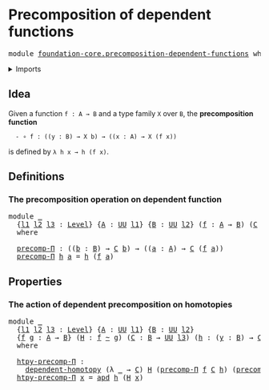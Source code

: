 # Precomposition of dependent functions

<pre class="Agda"><a id="50" class="Keyword">module</a> <a id="57" href="foundation-core.precomposition-dependent-functions.html" class="Module">foundation-core.precomposition-dependent-functions</a> <a id="108" class="Keyword">where</a>
</pre>
<details><summary>Imports</summary>

<pre class="Agda"><a id="164" class="Keyword">open</a> <a id="169" class="Keyword">import</a> <a id="176" href="foundation.action-on-identifications-dependent-functions.html" class="Module">foundation.action-on-identifications-dependent-functions</a>
<a id="233" class="Keyword">open</a> <a id="238" class="Keyword">import</a> <a id="245" href="foundation.dependent-homotopies.html" class="Module">foundation.dependent-homotopies</a>
<a id="277" class="Keyword">open</a> <a id="282" class="Keyword">import</a> <a id="289" href="foundation.universe-levels.html" class="Module">foundation.universe-levels</a>

<a id="317" class="Keyword">open</a> <a id="322" class="Keyword">import</a> <a id="329" href="foundation-core.homotopies.html" class="Module">foundation-core.homotopies</a>
</pre>
</details>

## Idea

Given a function `f : A → B` and a type family `X` over `B`, the
**precomposition function**

```text
  - ∘ f : ((y : B) → X b) → ((x : A) → X (f x))
```

is defined by `λ h x → h (f x)`.

## Definitions

### The precomposition operation on dependent function

<pre class="Agda"><a id="651" class="Keyword">module</a> <a id="658" href="foundation-core.precomposition-dependent-functions.html#658" class="Module">_</a>
  <a id="662" class="Symbol">{</a><a id="663" href="foundation-core.precomposition-dependent-functions.html#663" class="Bound">l1</a> <a id="666" href="foundation-core.precomposition-dependent-functions.html#666" class="Bound">l2</a> <a id="669" href="foundation-core.precomposition-dependent-functions.html#669" class="Bound">l3</a> <a id="672" class="Symbol">:</a> <a id="674" href="Agda.Primitive.html#742" class="Postulate">Level</a><a id="679" class="Symbol">}</a> <a id="681" class="Symbol">{</a><a id="682" href="foundation-core.precomposition-dependent-functions.html#682" class="Bound">A</a> <a id="684" class="Symbol">:</a> <a id="686" href="Agda.Primitive.html#388" class="Primitive">UU</a> <a id="689" href="foundation-core.precomposition-dependent-functions.html#663" class="Bound">l1</a><a id="691" class="Symbol">}</a> <a id="693" class="Symbol">{</a><a id="694" href="foundation-core.precomposition-dependent-functions.html#694" class="Bound">B</a> <a id="696" class="Symbol">:</a> <a id="698" href="Agda.Primitive.html#388" class="Primitive">UU</a> <a id="701" href="foundation-core.precomposition-dependent-functions.html#666" class="Bound">l2</a><a id="703" class="Symbol">}</a> <a id="705" class="Symbol">(</a><a id="706" href="foundation-core.precomposition-dependent-functions.html#706" class="Bound">f</a> <a id="708" class="Symbol">:</a> <a id="710" href="foundation-core.precomposition-dependent-functions.html#682" class="Bound">A</a> <a id="712" class="Symbol">→</a> <a id="714" href="foundation-core.precomposition-dependent-functions.html#694" class="Bound">B</a><a id="715" class="Symbol">)</a> <a id="717" class="Symbol">(</a><a id="718" href="foundation-core.precomposition-dependent-functions.html#718" class="Bound">C</a> <a id="720" class="Symbol">:</a> <a id="722" href="foundation-core.precomposition-dependent-functions.html#694" class="Bound">B</a> <a id="724" class="Symbol">→</a> <a id="726" href="Agda.Primitive.html#388" class="Primitive">UU</a> <a id="729" href="foundation-core.precomposition-dependent-functions.html#669" class="Bound">l3</a><a id="731" class="Symbol">)</a>
  <a id="735" class="Keyword">where</a>

  <a id="744" href="foundation-core.precomposition-dependent-functions.html#744" class="Function">precomp-Π</a> <a id="754" class="Symbol">:</a> <a id="756" class="Symbol">((</a><a id="758" href="foundation-core.precomposition-dependent-functions.html#758" class="Bound">b</a> <a id="760" class="Symbol">:</a> <a id="762" href="foundation-core.precomposition-dependent-functions.html#694" class="Bound">B</a><a id="763" class="Symbol">)</a> <a id="765" class="Symbol">→</a> <a id="767" href="foundation-core.precomposition-dependent-functions.html#718" class="Bound">C</a> <a id="769" href="foundation-core.precomposition-dependent-functions.html#758" class="Bound">b</a><a id="770" class="Symbol">)</a> <a id="772" class="Symbol">→</a> <a id="774" class="Symbol">((</a><a id="776" href="foundation-core.precomposition-dependent-functions.html#776" class="Bound">a</a> <a id="778" class="Symbol">:</a> <a id="780" href="foundation-core.precomposition-dependent-functions.html#682" class="Bound">A</a><a id="781" class="Symbol">)</a> <a id="783" class="Symbol">→</a> <a id="785" href="foundation-core.precomposition-dependent-functions.html#718" class="Bound">C</a> <a id="787" class="Symbol">(</a><a id="788" href="foundation-core.precomposition-dependent-functions.html#706" class="Bound">f</a> <a id="790" href="foundation-core.precomposition-dependent-functions.html#776" class="Bound">a</a><a id="791" class="Symbol">))</a>
  <a id="796" href="foundation-core.precomposition-dependent-functions.html#744" class="Function">precomp-Π</a> <a id="806" href="foundation-core.precomposition-dependent-functions.html#806" class="Bound">h</a> <a id="808" href="foundation-core.precomposition-dependent-functions.html#808" class="Bound">a</a> <a id="810" class="Symbol">=</a> <a id="812" href="foundation-core.precomposition-dependent-functions.html#806" class="Bound">h</a> <a id="814" class="Symbol">(</a><a id="815" href="foundation-core.precomposition-dependent-functions.html#706" class="Bound">f</a> <a id="817" href="foundation-core.precomposition-dependent-functions.html#808" class="Bound">a</a><a id="818" class="Symbol">)</a>
</pre>
## Properties

### The action of dependent precomposition on homotopies

<pre class="Agda"><a id="906" class="Keyword">module</a> <a id="913" href="foundation-core.precomposition-dependent-functions.html#913" class="Module">_</a>
  <a id="917" class="Symbol">{</a><a id="918" href="foundation-core.precomposition-dependent-functions.html#918" class="Bound">l1</a> <a id="921" href="foundation-core.precomposition-dependent-functions.html#921" class="Bound">l2</a> <a id="924" href="foundation-core.precomposition-dependent-functions.html#924" class="Bound">l3</a> <a id="927" class="Symbol">:</a> <a id="929" href="Agda.Primitive.html#742" class="Postulate">Level</a><a id="934" class="Symbol">}</a> <a id="936" class="Symbol">{</a><a id="937" href="foundation-core.precomposition-dependent-functions.html#937" class="Bound">A</a> <a id="939" class="Symbol">:</a> <a id="941" href="Agda.Primitive.html#388" class="Primitive">UU</a> <a id="944" href="foundation-core.precomposition-dependent-functions.html#918" class="Bound">l1</a><a id="946" class="Symbol">}</a> <a id="948" class="Symbol">{</a><a id="949" href="foundation-core.precomposition-dependent-functions.html#949" class="Bound">B</a> <a id="951" class="Symbol">:</a> <a id="953" href="Agda.Primitive.html#388" class="Primitive">UU</a> <a id="956" href="foundation-core.precomposition-dependent-functions.html#921" class="Bound">l2</a><a id="958" class="Symbol">}</a>
  <a id="962" class="Symbol">{</a><a id="963" href="foundation-core.precomposition-dependent-functions.html#963" class="Bound">f</a> <a id="965" href="foundation-core.precomposition-dependent-functions.html#965" class="Bound">g</a> <a id="967" class="Symbol">:</a> <a id="969" href="foundation-core.precomposition-dependent-functions.html#937" class="Bound">A</a> <a id="971" class="Symbol">→</a> <a id="973" href="foundation-core.precomposition-dependent-functions.html#949" class="Bound">B</a><a id="974" class="Symbol">}</a> <a id="976" class="Symbol">(</a><a id="977" href="foundation-core.precomposition-dependent-functions.html#977" class="Bound">H</a> <a id="979" class="Symbol">:</a> <a id="981" href="foundation-core.precomposition-dependent-functions.html#963" class="Bound">f</a> <a id="983" href="foundation-core.homotopies.html#2535" class="Function Operator">~</a> <a id="985" href="foundation-core.precomposition-dependent-functions.html#965" class="Bound">g</a><a id="986" class="Symbol">)</a> <a id="988" class="Symbol">(</a><a id="989" href="foundation-core.precomposition-dependent-functions.html#989" class="Bound">C</a> <a id="991" class="Symbol">:</a> <a id="993" href="foundation-core.precomposition-dependent-functions.html#949" class="Bound">B</a> <a id="995" class="Symbol">→</a> <a id="997" href="Agda.Primitive.html#388" class="Primitive">UU</a> <a id="1000" href="foundation-core.precomposition-dependent-functions.html#924" class="Bound">l3</a><a id="1002" class="Symbol">)</a> <a id="1004" class="Symbol">(</a><a id="1005" href="foundation-core.precomposition-dependent-functions.html#1005" class="Bound">h</a> <a id="1007" class="Symbol">:</a> <a id="1009" class="Symbol">(</a><a id="1010" href="foundation-core.precomposition-dependent-functions.html#1010" class="Bound">y</a> <a id="1012" class="Symbol">:</a> <a id="1014" href="foundation-core.precomposition-dependent-functions.html#949" class="Bound">B</a><a id="1015" class="Symbol">)</a> <a id="1017" class="Symbol">→</a> <a id="1019" href="foundation-core.precomposition-dependent-functions.html#989" class="Bound">C</a> <a id="1021" href="foundation-core.precomposition-dependent-functions.html#1010" class="Bound">y</a><a id="1022" class="Symbol">)</a>
  <a id="1026" class="Keyword">where</a>

  <a id="1035" href="foundation-core.precomposition-dependent-functions.html#1035" class="Function">htpy-precomp-Π</a> <a id="1050" class="Symbol">:</a>
    <a id="1056" href="foundation.dependent-homotopies.html#937" class="Function">dependent-homotopy</a> <a id="1075" class="Symbol">(λ</a> <a id="1078" href="foundation-core.precomposition-dependent-functions.html#1078" class="Symbol">_</a> <a id="1080" class="Symbol">→</a> <a id="1082" href="foundation-core.precomposition-dependent-functions.html#989" class="Bound">C</a><a id="1083" class="Symbol">)</a> <a id="1085" href="foundation-core.precomposition-dependent-functions.html#977" class="Bound">H</a> <a id="1087" class="Symbol">(</a><a id="1088" href="foundation-core.precomposition-dependent-functions.html#744" class="Function">precomp-Π</a> <a id="1098" href="foundation-core.precomposition-dependent-functions.html#963" class="Bound">f</a> <a id="1100" href="foundation-core.precomposition-dependent-functions.html#989" class="Bound">C</a> <a id="1102" href="foundation-core.precomposition-dependent-functions.html#1005" class="Bound">h</a><a id="1103" class="Symbol">)</a> <a id="1105" class="Symbol">(</a><a id="1106" href="foundation-core.precomposition-dependent-functions.html#744" class="Function">precomp-Π</a> <a id="1116" href="foundation-core.precomposition-dependent-functions.html#965" class="Bound">g</a> <a id="1118" href="foundation-core.precomposition-dependent-functions.html#989" class="Bound">C</a> <a id="1120" href="foundation-core.precomposition-dependent-functions.html#1005" class="Bound">h</a><a id="1121" class="Symbol">)</a>
  <a id="1125" href="foundation-core.precomposition-dependent-functions.html#1035" class="Function">htpy-precomp-Π</a> <a id="1140" href="foundation-core.precomposition-dependent-functions.html#1140" class="Bound">x</a> <a id="1142" class="Symbol">=</a> <a id="1144" href="foundation.action-on-identifications-dependent-functions.html#1181" class="Function">apd</a> <a id="1148" href="foundation-core.precomposition-dependent-functions.html#1005" class="Bound">h</a> <a id="1150" class="Symbol">(</a><a id="1151" href="foundation-core.precomposition-dependent-functions.html#977" class="Bound">H</a> <a id="1153" href="foundation-core.precomposition-dependent-functions.html#1140" class="Bound">x</a><a id="1154" class="Symbol">)</a>
</pre>